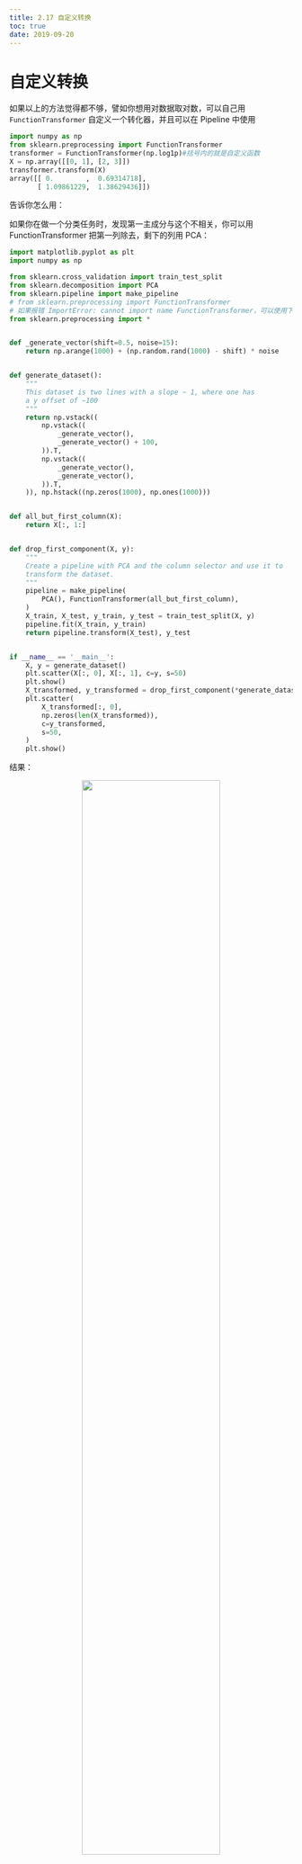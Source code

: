 ```yaml
---
title: 2.17 自定义转换
toc: true
date: 2019-09-20
---
```


# 自定义转换

如果以上的方法觉得都不够，譬如你想用对数据取对数，可以自己用 `FunctionTransformer` 自定义一个转化器，并且可以在 Pipeline 中使用


```py
import numpy as np
from sklearn.preprocessing import FunctionTransformer
transformer = FunctionTransformer(np.log1p)#括号内的就是自定义函数
X = np.array([[0, 1], [2, 3]])
transformer.transform(X)
array([[ 0.        ,  0.69314718],
       [ 1.09861229,  1.38629436]])
```



告诉你怎么用：

如果你在做一个分类任务时，发现第一主成分与这个不相关，你可以用 FunctionTransformer 把第一列除去，剩下的列用 PCA：


```py
import matplotlib.pyplot as plt
import numpy as np

from sklearn.cross_validation import train_test_split
from sklearn.decomposition import PCA
from sklearn.pipeline import make_pipeline
# from sklearn.preprocessing import FunctionTransformer
# 如果报错 ImportError: cannot import name FunctionTransformer，可以使用下面的语句
from sklearn.preprocessing import *


def _generate_vector(shift=0.5, noise=15):
    return np.arange(1000) + (np.random.rand(1000) - shift) * noise


def generate_dataset():
    """
    This dataset is two lines with a slope ~ 1, where one has
    a y offset of ~100
    """
    return np.vstack((
        np.vstack((
            _generate_vector(),
            _generate_vector() + 100,
        )).T,
        np.vstack((
            _generate_vector(),
            _generate_vector(),
        )).T,
    )), np.hstack((np.zeros(1000), np.ones(1000)))


def all_but_first_column(X):
    return X[:, 1:]


def drop_first_component(X, y):
    """
    Create a pipeline with PCA and the column selector and use it to
    transform the dataset.
    """
    pipeline = make_pipeline(
        PCA(), FunctionTransformer(all_but_first_column),
    )
    X_train, X_test, y_train, y_test = train_test_split(X, y)
    pipeline.fit(X_train, y_train)
    return pipeline.transform(X_test), y_test


if __name__ == '__main__':
    X, y = generate_dataset()
    plt.scatter(X[:, 0], X[:, 1], c=y, s=50)
    plt.show()
    X_transformed, y_transformed = drop_first_component(*generate_dataset())
    plt.scatter(
        X_transformed[:, 0],
        np.zeros(len(X_transformed)),
        c=y_transformed,
        s=50,
    )
    plt.show()
```


结果：

<p align="center">
    <img width="70%" height="70%" src="http://images.iterate.site/blog/image/20190918/MMRVtDGDKfL7.png?imageslim">
</p>



# 相关

- [机器学习基础与实践（二）----数据转换](https://www.cnblogs.com/charlotte77/p/5622325.html)
